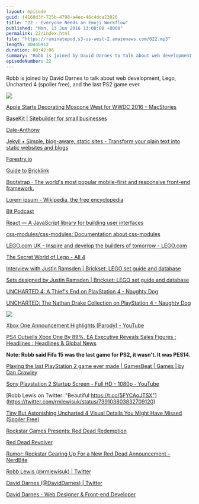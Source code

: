 ```yaml
---
layout: episode
guid: f4168d3f-725b-4798-a4ec-46c4dca23020
title: "22 - Everyone Needs an Emoji Workflow"
published: "Mon, 13 Jun 2016 13:00:00 +0000"
permalink: 22/index.html
file: "https://ruminatepod.s3-us-west-2.amazonaws.com/022.mp3"
length: 40446912
duration: 00:42:06
summary: "Robb is joined by David Darnes to talk about web development, Lego, Uncharted 4 (spoiler free), and the last PS2 game ever."
episodeNumber: 22
---
```


Robb is joined by David Darnes to talk about web development, Lego, Uncharted 4 (spoiler free), and the last PS2 game ever.

![](http://rbbl.ws/shr/16/dGFf2dkTfL.gif)

[Apple Starts Decorating Moscone West for WWDC 2016 – MacStories](https://www.macstories.net/news/apple-starts-decorating-moscone-west-for-wwdc-2016/)

[BaseKit | Sitebuilder for small businesses](http://www.basekit.com/)

[Dale-Anthony](http://daleanthony.com/)

[Jekyll • Simple, blog-aware, static sites - Transform your plain text into static websites and blogs](https://jekyllrb.com/)

[Forestry.io](https://forestry.io/)

[Guide to Bricklink](http://guidetobricklink.com/)

[Bootstrap · The world's most popular mobile-first and responsive front-end framework.](http://getbootstrap.com/)

[Lorem ipsum - Wikipedia, the free encyclopedia](https://en.wikipedia.org/wiki/Lorem_ipsum)

[Bit Podcast](https://bitpodcast.com/)

[React — A JavaScript library for building user interfaces](https://facebook.github.io/react/)

[css-modules/css-modules: Documentation about css-modules](https://github.com/css-modules/css-modules)

[LEGO.com UK - Inspire and develop the builders of tomorrow - LEGO.com](http://www.lego.com/en-gb)

[The Secret World of Lego - All 4](http://www.channel4.com/programmes/the-secret-world-of-lego)

[Interview with Justin Ramsden | Brickset: LEGO set guide and database](http://brickset.com/article/20115)

[Sets designed by Justin Ramsden | Brickset: LEGO set guide and database](http://brickset.com/sets/list-14595)

[UNCHARTED 4: A Thief's End on PlayStation 4 - Naughty Dog](http://www.unchartedthegame.com/en-us/games/uncharted-4)

[UNCHARTED: The Nathan Drake Collection on PlayStation 4 - Naughty Dog](http://www.unchartedthegame.com/en-us/games/uncharted-collection)

![](https://pbs.twimg.com/media/CkHS_UtW0AEL9sU.jpg)

[Xbox One Announcement Highlights (Parody) - YouTube](https://www.youtube.com/watch?v=UU9Q8kv6lzw)

[PS4 Outsells Xbox One By 89%, EA Executive Reveals Sales Figures : Headlines : Headlines & Global News](http://www.hngn.com/articles/175002/20160201/ps4-outsells-xbox-one-89-ea-executive-reveals-sales-figures.htm)

**Note: Robb said Fifa 15 was the last game for PS2, it wasn't. It was PES14.**

[Playing the last PlayStation 2 game ever made | GamesBeat | Games | by Dan Crawley](http://venturebeat.com/2014/02/02/playing-the-last-playstation-2-game/)

[Sony Playstation 2 Startup Screen - Full HD - 1080p - YouTube](https://www.youtube.com/watch?v=ZMVJqWN7Q80)

[Robb Lewis on Twitter: "Beautiful https://t.co/5FYCAoJTSX"](https://twitter.com/rmlewisuk/status/739103803832709120)

[Tiny But Astonishing Uncharted 4 Visual Details You Might Have Missed (Spoiler Free)](http://www.gamepur.com/news/23035-tiny-astonishing-uncharted-4-visual-details-you-might-have-missed-spoiler.html)

[Rockstar Games Presents: Red Dead Redemption](http://www.rockstargames.com/reddeadredemption/restricted_content/restricted_content_agegated/ref?redirect=http%3A%2F%2Fwww.rockstargames.com%2Freddeadredemption%2F&hash=acfa2dee2d95e7e615ac4bb7535949b6)

[Red Dead Revolver](http://www.rockstargames.com/reddeadrevolver/)

[Rumor: Rockstar Gearing Up For a New Red Dead Announcement – NerdBite](http://www.nerdbite.com/rumor-rockstar-gearing-up-for-a-new-red-dead-announcment/)

[Robb Lewis (@rmlewisuk) | Twitter](https://twitter.com/rmlewisuk)

[David Darnes (@DavidDarnes) | Twitter](https://twitter.com/daviddarnes)

[David Darnes - Web Designer & Front-end Developer](https://darn.es/)
